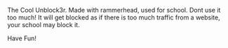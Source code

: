 The Cool Unblock3r. Made with rammerhead, used for school. Dont use it too much! It will get blocked as if there is too much traffic from a website, your school may block it.

Have Fun!
